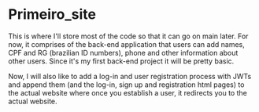 # Primeiro_site
This is where I'll store most of the code so that it can go on main later. For now, it comprises of the back-end application that users can add names, CPF and RG (brazilian
ID numbers), phone and other information about other users. Since it's my first back-end project it will be pretty basic.

Now, I will also like to add a log-in and user registration process with JWTs and append them (and the log-in, sign up and registration html pages) to the actual website
where once you establish a user, it redirects you to the actual website.
